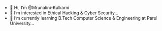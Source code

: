 - 👋 Hi, I’m @Mrunalini-Kulkarni
- 👀 I’m interested in Ethical Hacking & Cyber Security...
- 🌱 I’m currently learning B.Tech Computer Science & Engineering at Parul University...


<!---
Mrunalini-Kulkarni/Mrunalini-Kulkarni is a ✨ special ✨ repository because its `README.md` (this file) appears on your GitHub profile.
You can click the Preview link to take a look at your changes.
--->
